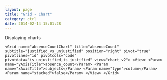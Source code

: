 ```yaml
---
layout: page
title: "Grid - Chart"
category: ctrl
date: 2014-02-14 15:01:28
---
```


Displaying charts

``
<Grid name="absenceCountChart" title="absenceCount" subtitle="justified_vs_unjustified" position="right" pivot="true" pivotlines="id" pivotcols="code" pivotdata="is_unjustified,is_justified" view="chart_v2">
        <View>
            <Param name="yAxisTitle">absence_count</Param>
            <Param name="xAxisTitle">subjects</Param>
            <Param name="type">column</Param>
            <Param name="stacked">false</Param>
        </View>
</Grid>
``
